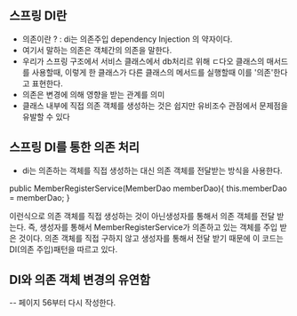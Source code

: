 ## 스프링 DI란
- 의존이란 ? : di는 의존주입 dependency Injection 의 약자이다.
- 여기서 말하는 의존은 객체간의 의존을 말한다.
- 우리가 스프링 구조에서 서비스 클래스에서 db처리르 위해 ㄷ다오 클래스의 매서드를 사용할때, 이렇게 한 클래스가 다른 클래스의 메서드를 실행할때 이를 '의존'한다고 표현한다.
- 의존은 변경에 의해 영향을 받는 관계를 의미
- 클래스 내부에 직접 의존 객체를 생성하는 것은 쉽지만 유비조수 관점에서 문제점을 유발할 수 있다

## 스프링 DI를 통한 의존 처리
- di는 의존하는 객체를 직접 생성하는 대신 의존 객체를 전달받는 방식을 사용한다.

public MemberRegisterService(MemberDao memberDao){
  this.memberDao = memberDao;
}

이런식으로 의존 객체를 직접 생성하는 것이 아닌생성자를 통해서 의존 객체를 전달 받는다. 즉, 생성자를 통해서 MemberRegisterService가 의존하고 있는 객체를 주입 받은 것이다.
의존 객체를 직접 구하지 않고 생성자를 통해서 전달 받기 때문에 이 코드는 DI(의존 주입)패턴을 따르고 있다.

## DI와 의존 객체 변경의 유연함

-- 페이지 56부터 다시 작성한다.
